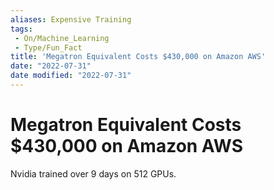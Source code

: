 ```yaml
---
aliases: Expensive Training
tags:
 - On/Machine_Learning
 - Type/Fun_Fact
title: 'Megatron Equivalent Costs $430,000 on Amazon AWS'
date: "2022-07-31"
date modified: "2022-07-31"
---
```


# Megatron Equivalent Costs $430,000 on Amazon AWS
Nvidia trained over 9 days on 512 GPUs.
